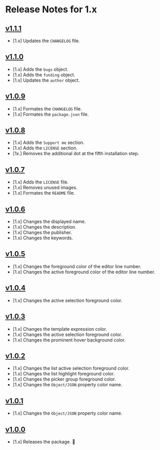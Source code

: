 # Release Notes for 1.x

## [v1.1.1](https://github.com/mahmoudmohamedramadan/mr-darkest-theme/releases/tag/v1.1.1)

- [1.x] Updates the `CHANGELOG` file.

## [v1.1.0](https://github.com/mahmoudmohamedramadan/mr-darkest-theme/releases/tag/v1.1.0)

- [1.x] Adds the `bugs` object.
- [1.x] Adds the `funding` object.
- [1.x] Updates the `author` object.

## [v1.0.9](https://github.com/mahmoudmohamedramadan/mr-darkest-theme/releases/tag/v1.0.9)

- [1.x] Formates the `CHANGELOG` file.
- [1.x] Formates the `package.json` file.

## [v1.0.8](https://github.com/mahmoudmohamedramadan/mr-darkest-theme/releases/tag/v1.0.8)

- [1.x] Adds the `Support me` section.
- [1.x] Adds the `LICENSE` section.
- [1x.] Removes the additional dot at the fifth installation step.

## [v1.0.7](https://github.com/mahmoudmohamedramadan/mr-darkest-theme/releases/tag/v1.0.7)

- [1.x] Adds the `LICENSE` file.
- [1.x] Removes unused images.
- [1.x] Formates the `README` file.

## [v1.0.6](https://github.com/mahmoudmohamedramadan/mr-darkest-theme/releases/tag/v1.0.6)

- [1.x] Changes the displayed name.
- [1.x] Changes the description.
- [1.x] Changes the publisher.
- [1.x] Changes the keywords.

## [v1.0.5](https://github.com/mahmoudmohamedramadan/mr-darkest-theme/releases/tag/v1.0.5)

- [1.x] Changes the foreground color of the editor line number.
- [1.x] Changes the active foreground color of the editor line number.

## [v1.0.4](https://github.com/mahmoudmohamedramadan/mr-darkest-theme/releases/tag/v1.0.4)

- [1.x] Changes the active selection foreground color.

## [v1.0.3](https://github.com/mahmoudmohamedramadan/mr-darkest-theme/releases/tag/v1.0.3)

- [1.x] Changes the template expression color.
- [1.x] Changes the active selection foreground color.
- [1.x] Changes the prominent hover background color.

## [v1.0.2](https://github.com/mahmoudmohamedramadan/mr-darkest-theme/releases/tag/v1.0.2)

- [1.x] Changes the list active selection foreground color.
- [1.x] Changes the list highlight foreground color.
- [1.x] Changes the picker group foreground color.
- [1.x] Changes the `Object/JSON` property color name.

## [v1.0.1](https://github.com/mahmoudmohamedramadan/mr-darkest-theme/releases/tag/v1.0.1)

- [1.x] Changes the `Object/JSON` property color name.

## [v1.0.0](https://github.com/mahmoudmohamedramadan/mr-darkest-theme/releases/tag/v1.0.0)

- [1.x] Releases the package. 🎉
